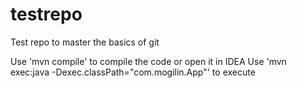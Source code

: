 # testrepo
Test repo to master the basics of git

Use 'mvn compile' to compile the code or open it in IDEA
Use 'mvn exec:java -Dexec.classPath="com.mogilin.App"' to execute
